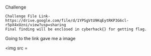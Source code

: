 Challenge
```
Challenge File Link- https://drive.google.com/file/d/1YPSgVtU9KqEytRKP3G6cl-r5pX4xUzni/view?usp=sharing 
Final finding will be enclosed in cyberhack{} for getting flag.
```

Going to the link gave me a image 

<img src = 
